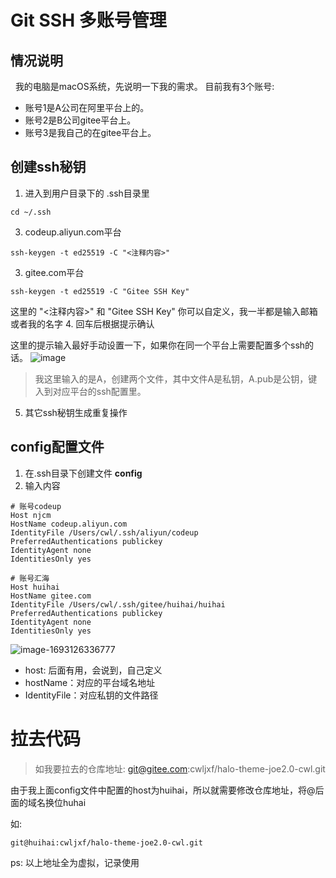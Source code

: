 # Git SSH 多账号管理
## 情况说明
&nbsp;&nbsp;我的电脑是macOS系统，先说明一下我的需求。
目前我有3个账号:
* 账号1是A公司在阿里平台上的。
* 账号2是B公司gitee平台上。
* 账号3是我自己的在gitee平台上。

## 创建ssh秘钥
1. 进入到用户目录下的 .ssh目录里
```
cd ~/.ssh
```
3. codeup.aliyun.com平台
```
ssh-keygen -t ed25519 -C "<注释内容>"
```
3. gitee.com平台
```
ssh-keygen -t ed25519 -C "Gitee SSH Key"
```
这里的 "<注释内容>" 和 "Gitee SSH Key" 你可以自定义，我一半都是输入邮箱或者我的名字
4. 回车后根据提示确认

这里的提示输入最好手动设置一下，如果你在同一个平台上需要配置多个ssh的话。
![image](/upload/2023/08/image.png)

> 我这里输入的是A，创建两个文件，其中文件A是私钥，A.pub是公钥，键入到对应平台的ssh配置里。
5. 其它ssh秘钥生成重复操作
## config配置文件
1. 在.ssh目录下创建文件 **config**
2. 输入内容
```
# 账号codeup
Host njcm
HostName codeup.aliyun.com
IdentityFile /Users/cwl/.ssh/aliyun/codeup
PreferredAuthentications publickey
IdentityAgent none
IdentitiesOnly yes

# 账号汇海
Host huihai
HostName gitee.com
IdentityFile /Users/cwl/.ssh/gitee/huihai/huihai
PreferredAuthentications publickey
IdentityAgent none
IdentitiesOnly yes
```
![image-1693126336777](/upload/2023/08/image-1693126336777.png)
* host: 后面有用，会说到，自己定义
* hostName：对应的平台域名地址
* IdentityFile：对应私钥的文件路径

# 拉去代码
> 如我要拉去的仓库地址: git@gitee.com:cwljxf/halo-theme-joe2.0-cwl.git

由于我上面config文件中配置的host为huihai，所以就需要修改仓库地址，将@后面的域名换位huhai

如:
```
git@huihai:cwljxf/halo-theme-joe2.0-cwl.git
```

ps: 以上地址全为虚拟，记录使用




